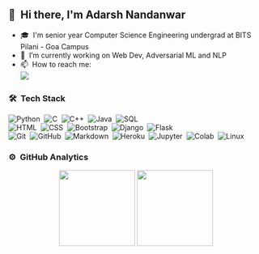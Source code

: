## 👋 &nbsp;Hi there, I'm Adarsh Nandanwar
- 🎓 &nbsp;I'm senior year Computer Science Engineering undergrad at BITS Pilani - Goa Campus
- 🔭 &nbsp;I’m currently working on Web Dev, Adversarial ML and NLP
- 📫 &nbsp;How to reach me:  
<a href="https://www.linkedin.com/in/adarshnandanwar/"><img src="https://img.shields.io/badge/-Adarsh%20Nandanwar-0077B5?style=flat&logo=Linkedin&logoColor=white"/></a>

### 🛠 &nbsp;Tech Stack

![Python](https://img.shields.io/badge/Python%20-%2314354C.svg?logo=python&logoColor=white)&nbsp;
![C](https://img.shields.io/badge/C%20-%232370ED.svg?logo=c&logoColor=white)&nbsp;
![C++](https://img.shields.io/badge/C++%20-%2300599C.svg?logo=c%2B%2B&logoColor=white)&nbsp;
![Java](https://img.shields.io/badge/Java-%23007396.svg?logo=java&logoColor=white)&nbsp;
![SQL](https://img.shields.io/badge/SQL-%2307405e.svg?style=flat&logo=sqlite&logoColor=white)\
![HTML](https://img.shields.io/badge/HTML5%20-%23E34F26.svg?logo=html5&logoColor=white)&nbsp;
![CSS](https://img.shields.io/badge/CSS%20-%231572B6.svg?logo=css3&logoColor=white)&nbsp;
![Bootstrap](https://img.shields.io/badge/Bootstrap-%23563D7C.svg?style=flat&logo=bootstrap&logoColor=white)&nbsp;
![Django](https://img.shields.io/badge/-Django-05122A?style=flat&logo=django&logoColor=092E20)&nbsp;
![Flask](https://img.shields.io/badge/-Flask-05122A?style=flat&logo=flask)\
![Git](https://img.shields.io/badge/Git%20-%23F05033.svg?logo=git&logoColor=white)&nbsp;
![GitHub](https://img.shields.io/badge/-GitHub-05122A?style=flat&logo=github)&nbsp;
![Markdown](https://img.shields.io/badge/-Markdown-05122A?style=flat&logo=markdown)&nbsp;
![Heroku](https://img.shields.io/badge/Heroku%20-%23430098.svg?logo=heroku&logoColor=white)&nbsp;
![Jupyter](https://img.shields.io/badge/Jupyter%20-%23F37626.svg?logo=Jupyter&logoColor=white)&nbsp;
![Colab](https://img.shields.io/badge/Colab-00b56a.svg?logo=google-colab&logoColor=white)&nbsp;
![Linux](https://img.shields.io/badge/Linux-FCC624?style=flat&logo=linux&logoColor=black)&nbsp;

### ⚙️ &nbsp;GitHub Analytics

<p align= "center">
  <img height= "150" src="https://github-readme-stats.vercel.app/api?username=AdarshNandanwar&show_icons=true&include_all_commits=true&hide=stars" />
  <img height= "150" src="https://github-readme-stats.vercel.app/api/top-langs/?username=AdarshNandanwar&layout=compact" />
</p>

